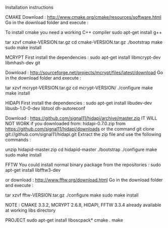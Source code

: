 Installation instructions

CMAKE
Download : http://www.cmake.org/cmake/resources/software.html
Go in the download folder and execute :

To install cmake you need a working C++ compiler
sudo apt-get install g++

tar xzvf cmake-VERSION.tar.gz
cd cmake-VERSION.tar.gz
./bootstrap
make
sudo make install


MCRYPT
First install the dependencies :
sudo apt-get install libmcrypt-dev libmhash-dev git

Download : http://sourceforge.net/projects/mcrypt/files/latest/download
Go in the download folder and execute :

tar xzvf mcrypt-VERSION.tar.gz
cd mcrypt-VERSION/
./configure
make
make install


HIDAPI
First install the dependencies :
sudo apt-get install libudev-dev libusb-1.0-0-dev libtool dh-autoreconf

Download : https://github.com/signal11/hidapi/archive/master.zip
IT WILL NOT WORK if you downloaded from: hidapi-0.7.0.zip from https://github.com/signal11/hidapi/downloads or the command git clone git://github.com/signal11/hidapi.git
Extract the zip file and use the following commands :

unzip hidapid-master.zip
cd hidapid-master
./bootstrap
./configure
make
sudo make install

FFTW
You could install normal binary package from the repositories :
sudo apt-get install libfftw3-dev

or download : http://www.fftw.org/download.html 
Go in the download folder and execute :

tar xzvf fftw-VERSION.tar.gz
./configure
make
sudo make install

NOTE : CMAKE 3.3.2, MCRYPT 2.6.8, HIDAPI, FFTW 3.3.4 already available at working libs directory

PROJECT
sudo apt-get install liboscpack*
cmake .
make